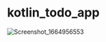 # kotlin_todo_app
![Screenshot_1664956553](https://user-images.githubusercontent.com/74850678/194009743-3f241289-b2c7-4b66-8c4c-2a39a82f3ee6.png)

